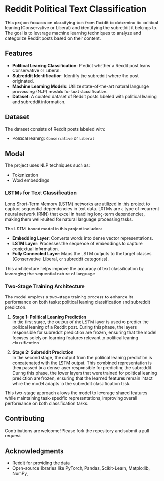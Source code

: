 # Reddit Political Text Classification

This project focuses on classifying text from Reddit to determine its political leaning (Conservative or Liberal) and identifying the subreddit it belongs to. The goal is to leverage machine learning techniques to analyze and categorize Reddit posts based on their content.

## Features

- **Political Leaning Classification**: Predict whether a Reddit post leans Conservative or Liberal.
- **Subreddit Identification**: Identify the subreddit where the post originated.
- **Machine Learning Models**: Utilize state-of-the-art natural language processing (NLP) models for text classification.
- **Dataset**: A curated dataset of Reddit posts labeled with political leaning and subreddit information.

## Dataset

The dataset consists of Reddit posts labeled with:
- Political leaning: `Conservative` or `Liberal`

## Model

The project uses NLP techniques such as:
- Tokenization
- Word embeddings

### LSTMs for Text Classification

Long Short-Term Memory (LSTM) networks are utilized in this project to capture sequential dependencies in text data. LSTMs are a type of recurrent neural network (RNN) that excel in handling long-term dependencies, making them well-suited for natural language processing tasks.

The LSTM-based model in this project includes:
- **Embedding Layer**: Converts words into dense vector representations.
- **LSTM Layer**: Processes the sequence of embeddings to capture contextual information.
- **Fully Connected Layer**: Maps the LSTM outputs to the target classes (Conservative, Liberal, or subreddit categories).

This architecture helps improve the accuracy of text classification by leveraging the sequential nature of language.

### Two-Stage Training Architecture

The model employs a two-stage training process to enhance its performance on both tasks: political leaning classification and subreddit prediction.

1. **Stage 1: Political Leaning Prediction**  
    In the first stage, the output of the LSTM layer is used to predict the political leaning of a Reddit post. During this phase, the layers responsible for subreddit prediction are frozen, ensuring that the model focuses solely on learning features relevant to political leaning classification.

2. **Stage 2: Subreddit Prediction**  
    In the second stage, the output from the political leaning prediction is concatenated with the LSTM output. This combined representation is then passed to a dense layer responsible for predicting the subreddit. During this phase, the lower layers that were trained for political leaning prediction are frozen, ensuring that the learned features remain intact while the model adapts to the subreddit classification task.

This two-stage approach allows the model to leverage shared features while maintaining task-specific representations, improving overall performance on both classification tasks.

## Contributing

Contributions are welcome! Please fork the repository and submit a pull request.


## Acknowledgments

- Reddit for providing the data
- Open-source libraries like PyTorch, Pandas, Scikit-Learn, Matplotlib,  NumPy,
